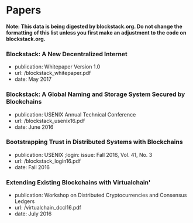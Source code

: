 # Papers

**Note: This data is being digested by blockstack.org. Do not change the formatting of this list unless you first make an adjustment to the code on blockstack.org.**

### Blockstack: A New Decentralized Internet

- publication: Whitepaper Version 1.0
- url: /blockstack_whitepaper.pdf
- date: May 2017

### Blockstack: A Global Naming and Storage System Secured by Blockchains

- publication: USENIX Annual Technical Conference
- url: /blockstack_usenix16.pdf
- date: June 2016

### Bootstrapping Trust in Distributed Systems with Blockchains

- publication: USENIX ;login: issue: Fall 2016, Vol. 41, No. 3
- url: /blockstack_login16.pdf
- date: Fall 2016

### Extending Existing Blockchains with Virtualchain'

- publication: Workshop on Distributed Cryptocurrencies and Consensus Ledgers
- url: /virtualchain_dccl16.pdf
- date: July 2016
